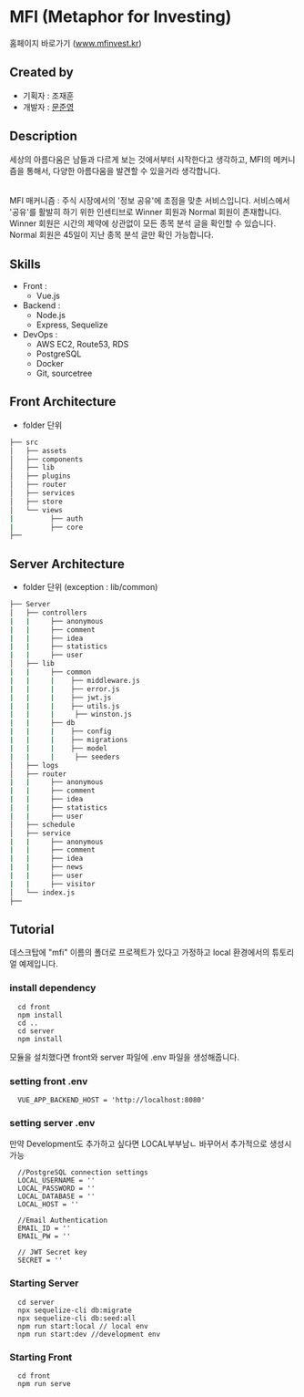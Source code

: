 
MFI (Metaphor for Investing)
==================
홈페이지 바로가기 (www.mfinvest.kr)


Created by
------------
* 기획자 : 조재훈
* 개발자 : [문준영](https://github.com/MunJunYeong)

Description
------------
 세상의 아름다움은 남들과 다르게 보는 것에서부터 시작한다고 생각하고, MFI의 메커니즘을 통해서, 다양한 아름다움을 발견할 수 있을거라 생각합니다. 
 ######
 MFI 매커니즘 : 주식 시장에서의 '정보 공유'에 초점을 맞춘 서비스입니다. 서비스에서 '공유'를 활발히 하기 위한 인센티브로 Winner 회원과 Normal 회원이 존재합니다. Winner 회원은 시간의 제약에 상관없이 모든 종목 분석 글을 확인할 수 있습니다. Normal 회원은 45일이 지난 종목 분석 글만 확인 가능합니다.
 

Skills
------------
- Front :
    - Vue.js
- Backend :
    - Node.js
    - Express, Sequelize
- DevOps :
    - AWS EC2, Route53, RDS
    - PostgreSQL
    - Docker
    - Git, sourcetree


Front Architecture
------------
* folder 단위
```bash
├── src
│   ├── assets
│   ├── components
│   ├── lib
│   ├── plugins
│   ├── router
│   ├── services
│   ├── store
│   └── views
|         ├── auth
|         ├── core
├──

``` 

Server Architecture
------------
* folder 단위 (exception : lib/common)
```bash
├── Server
│   ├── controllers
|   |     ├── anonymous
|   |     ├── comment
|   |     ├── idea
|   |     ├── statistics
|   |     ├── user
│   ├── lib
|   |     ├── common
|   |     |    ├── middleware.js
|   |     |    ├── error.js
|   |     |    ├── jwt.js
|   |     |    ├── utils.js
|   |     |     ├── winston.js
|   |     ├── db
|   |     |    ├── config
|   |     |    ├── migrations
|   |     |    ├── model
|   |     |     ├── seeders
│   ├── logs
│   ├── router
|   |     ├── anonymous
|   |     ├── comment
|   |     ├── idea
|   |     ├── statistics
|   |     ├── user
│   ├── schedule
│   ├── service
|   |     ├── anonymous
|   |     ├── comment
|   |     ├── idea
|   |     ├── news
|   |     ├── user
|   |     ├── visitor
│   └── index.js
├──
``` 

 
 Tutorial
 ------------
 데스크탑에 "mfi" 이름의 폴더로 프로젝트가 있다고 가정하고 local 환경에서의 튜토리얼 예제입니다.

 ### install dependency
      cd front
      npm install 
      cd ..
      cd server
      npm install
 
모듈을 설치했다면 front와 server 파일에 .env 파일을 생성해줍니다.

### setting front .env
      VUE_APP_BACKEND_HOST = 'http://localhost:8080'
      
### setting server .env
만약 Development도 추가하고 싶다면 LOCAL부부남ㄴ 바꾸어서 추가적으로 생성시 가능

      //PostgreSQL connection settings 
      LOCAL_USERNAME = '' 
      LOCAL_PASSWORD = '' 
      LOCAL_DATABASE = '' 
      LOCAL_HOST = ''
      
      //Email Authentication
      EMAIL_ID = ''
      EMAIL_PW = ''
      
      // JWT Secret key      
      SECRET = ''
      
 ### Starting Server
      cd server
      npx sequelize-cli db:migrate
      npx sequelize-cli db:seed:all
      npm run start:local // local env
      npm run start:dev //development env
  
  
  ### Starting Front
      cd front
      npm run serve
    
 
